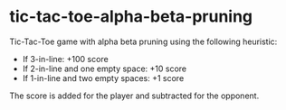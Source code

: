 # tic-tac-toe-alpha-beta-pruning

Tic-Tac-Toe game with alpha beta pruning using the following heuristic:

- If 3-in-line: +100 score
- If 2-in-line and one empty space: +10 score
- If 1-in-line and two empty spaces: +1 score

The score is added for the player and subtracted for the opponent.
